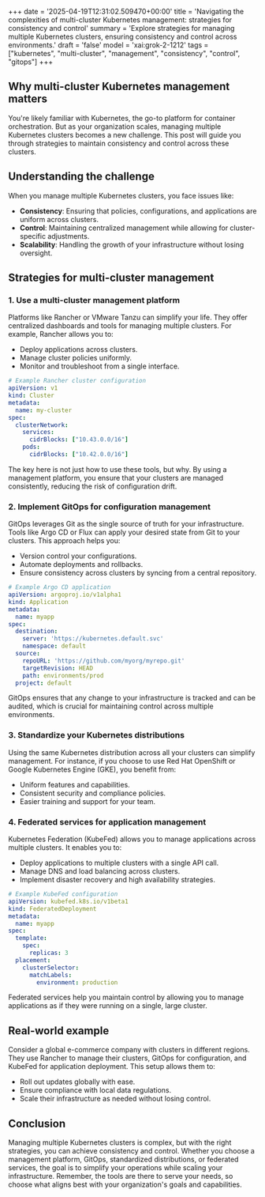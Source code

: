 +++
date = '2025-04-19T12:31:02.509470+00:00'
title = 'Navigating the complexities of multi-cluster Kubernetes management: strategies for consistency and control'
summary = 'Explore strategies for managing multiple Kubernetes clusters, ensuring consistency and control across environments.'
draft = 'false'
model = 'xai:grok-2-1212'
tags = ["kubernetes", "multi-cluster", "management", "consistency", "control", "gitops"]
+++

## Why multi-cluster Kubernetes management matters

You're likely familiar with Kubernetes, the go-to platform for container orchestration. But as your organization scales, managing multiple Kubernetes clusters becomes a new challenge. This post will guide you through strategies to maintain consistency and control across these clusters.

## Understanding the challenge

When you manage multiple Kubernetes clusters, you face issues like:

- **Consistency**: Ensuring that policies, configurations, and applications are uniform across clusters.
- **Control**: Maintaining centralized management while allowing for cluster-specific adjustments.
- **Scalability**: Handling the growth of your infrastructure without losing oversight.

## Strategies for multi-cluster management

### 1. Use a multi-cluster management platform

Platforms like Rancher or VMware Tanzu can simplify your life. They offer centralized dashboards and tools for managing multiple clusters. For example, Rancher allows you to:

- Deploy applications across clusters.
- Manage cluster policies uniformly.
- Monitor and troubleshoot from a single interface.

```yaml
# Example Rancher cluster configuration
apiVersion: v1
kind: Cluster
metadata:
  name: my-cluster
spec:
  clusterNetwork:
    services:
      cidrBlocks: ["10.43.0.0/16"]
    pods:
      cidrBlocks: ["10.42.0.0/16"]
```

The key here is not just how to use these tools, but why. By using a management platform, you ensure that your clusters are managed consistently, reducing the risk of configuration drift.

### 2. Implement GitOps for configuration management

GitOps leverages Git as the single source of truth for your infrastructure. Tools like Argo CD or Flux can apply your desired state from Git to your clusters. This approach helps you:

- Version control your configurations.
- Automate deployments and rollbacks.
- Ensure consistency across clusters by syncing from a central repository.

```yaml
# Example Argo CD application
apiVersion: argoproj.io/v1alpha1
kind: Application
metadata:
  name: myapp
spec:
  destination:
    server: 'https://kubernetes.default.svc'
    namespace: default
  source:
    repoURL: 'https://github.com/myorg/myrepo.git'
    targetRevision: HEAD
    path: environments/prod
  project: default
```

GitOps ensures that any change to your infrastructure is tracked and can be audited, which is crucial for maintaining control across multiple environments.

### 3. Standardize your Kubernetes distributions

Using the same Kubernetes distribution across all your clusters can simplify management. For instance, if you choose to use Red Hat OpenShift or Google Kubernetes Engine (GKE), you benefit from:

- Uniform features and capabilities.
- Consistent security and compliance policies.
- Easier training and support for your team.

### 4. Federated services for application management

Kubernetes Federation (KubeFed) allows you to manage applications across multiple clusters. It enables you to:

- Deploy applications to multiple clusters with a single API call.
- Manage DNS and load balancing across clusters.
- Implement disaster recovery and high availability strategies.

```yaml
# Example KubeFed configuration
apiVersion: kubefed.k8s.io/v1beta1
kind: FederatedDeployment
metadata:
  name: myapp
spec:
  template:
    spec:
      replicas: 3
  placement:
    clusterSelector:
      matchLabels:
        environment: production
```

Federated services help you maintain control by allowing you to manage applications as if they were running on a single, large cluster.

## Real-world example

Consider a global e-commerce company with clusters in different regions. They use Rancher to manage their clusters, GitOps for configuration, and KubeFed for application deployment. This setup allows them to:

- Roll out updates globally with ease.
- Ensure compliance with local data regulations.
- Scale their infrastructure as needed without losing control.

## Conclusion

Managing multiple Kubernetes clusters is complex, but with the right strategies, you can achieve consistency and control. Whether you choose a management platform, GitOps, standardized distributions, or federated services, the goal is to simplify your operations while scaling your infrastructure. Remember, the tools are there to serve your needs, so choose what aligns best with your organization's goals and capabilities.
